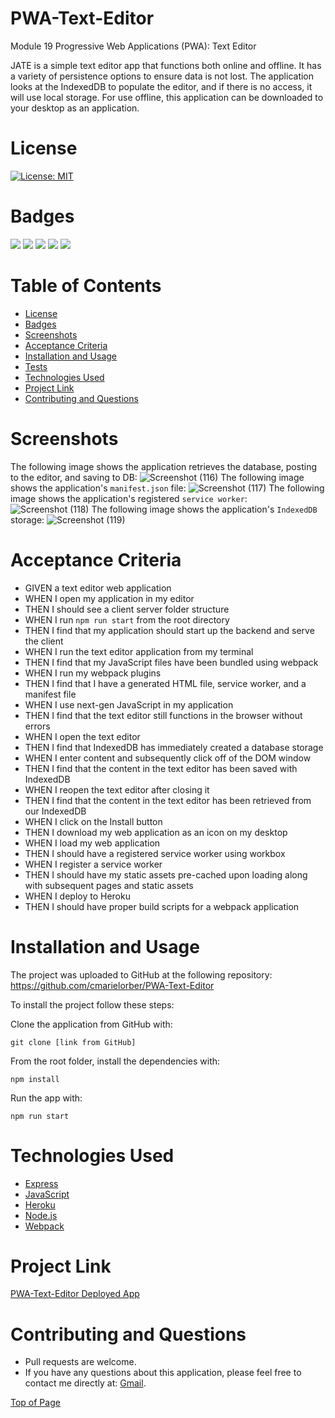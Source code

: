 # PWA-Text-Editor
Module 19 Progressive Web Applications (PWA): Text Editor

JATE is a simple text editor app that functions both online and offline. It has a variety of persistence options to ensure data is not lost. The application looks at the IndexedDB to populate the editor, and if there is no access, it will use local storage. For use offline, this application can be downloaded to your desktop as an application.
# License

[![License: MIT](https://img.shields.io/badge/License-MIT-yellow.svg)](https://opensource.org/licenses/MIT)

# Badges

<p>
  <img src="https://img.shields.io/badge/-Express-black" />
  <img src="https://img.shields.io/badge/-JavaScript-yellow" />
  <img src="https://img.shields.io/badge/-Heroku-teal" />
  <img src="https://img.shields.io/badge/-Node-red" />
  <img src="https://img.shields.io/badge/-Webpack-orange" />
</p>

# Table of Contents

- [License](#license)
- [Badges](#badges)
- [Screenshots](#screenshots)
- [Acceptance Criteria](#acceptance-criteria)
- [Installation and Usage](#installation-and-usage)
- [Tests](#tests)
- [Technologies Used](#technologies-used)
- [Project Link](#project-link)
- [Contributing and Questions](#contributing-and-questions)

# Screenshots
The following image shows the application retrieves the database, posting to the editor, and saving to DB:
![Screenshot (116)](https://user-images.githubusercontent.com/109984761/219101712-f26d5c80-d8cc-4c34-81d8-94ccc248d739.png)
The following image shows the application's `manifest.json` file:
![Screenshot (117)](https://user-images.githubusercontent.com/109984761/219101733-a528a351-3c6b-4aaf-b242-c37acffdf39f.png)
The following image shows the application's registered `service worker`:
![Screenshot (118)](https://user-images.githubusercontent.com/109984761/219101734-292717d7-de1c-4d29-bb0d-62c058954a6d.png)
The following image shows the application's `IndexedDB` storage:
![Screenshot (119)](https://user-images.githubusercontent.com/109984761/219101731-98cccb13-7df5-41ab-8382-65e73bc43426.png)

# Acceptance Criteria

- GIVEN a text editor web application
- WHEN I open my application in my editor
- THEN I should see a client server folder structure
- WHEN I run `npm run start` from the root directory
- THEN I find that my application should start up the backend and serve the client
- WHEN I run the text editor application from my terminal
- THEN I find that my JavaScript files have been bundled using webpack
- WHEN I run my webpack plugins
- THEN I find that I have a generated HTML file, service worker, and a manifest file
- WHEN I use next-gen JavaScript in my application
- THEN I find that the text editor still functions in the browser without errors
- WHEN I open the text editor
- THEN I find that IndexedDB has immediately created a database storage
- WHEN I enter content and subsequently click off of the DOM window
- THEN I find that the content in the text editor has been saved with IndexedDB
- WHEN I reopen the text editor after closing it
- THEN I find that the content in the text editor has been retrieved from our IndexedDB
- WHEN I click on the Install button
- THEN I download my web application as an icon on my desktop
- WHEN I load my web application
- THEN I should have a registered service worker using workbox
- WHEN I register a service worker
- THEN I should have my static assets pre-cached upon loading along with subsequent pages and static assets
- WHEN I deploy to Heroku
- THEN I should have proper build scripts for a webpack application

# Installation and Usage

The project was uploaded to GitHub at the following repository: 
https://github.com/cmarielorber/PWA-Text-Editor

To install the project follow these steps:

Clone the application from GitHub with:
```
git clone [link from GitHub]
```
From the root folder, install the dependencies with:
```
npm install
```
Run the app with:
```
npm run start
```
# Technologies Used

- <a href="https://expressjs.com/" target="_blank">Express</a>
- <a href="https://www.javascript.com/" target="_blank">JavaScript</a>
- <a href="https://devcenter.heroku.com/articles/heroku-cli/" target="_blank">Heroku</a>
- <a href="https://nodejs.org/en/" target="_blank">Node.js</a>
- <a href="https://webpack.js.org/guides/progressive-web-application/" target="_blank">Webpack</a>

# Project Link

[PWA-Text-Editor Deployed App](https://github.com/cmarielorber/NoSQL-Social-Network-API)

# Contributing and Questions

* Pull requests are welcome. 
* If you have any questions about this application, please feel free to contact me directly at: <a href="mailto: christenmlorber@gmail.com"> Gmail<img></a>.

[Top of Page](#PWA-Text-Editor)

